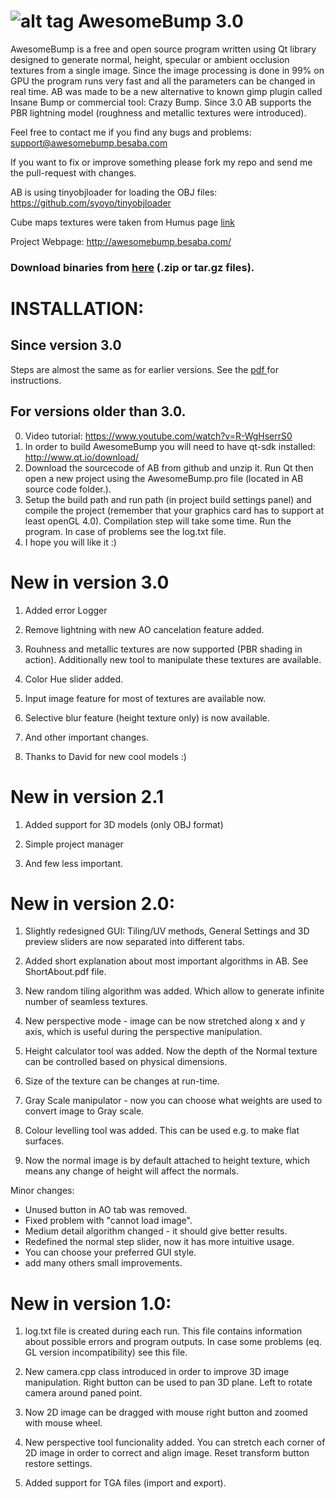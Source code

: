 
![alt tag](https://github.com/kmkolasinski/AwesomeBump/blob/master/Sources/resources/githubimage2.jpg)
AwesomeBump  3.0
===========

AwesomeBump is a free and open source program written using Qt library designed to generate normal, height, specular or ambient occlusion textures from a single image. Since the image processing is done in 99% on GPU the program runs very fast and all the parameters can be changed in real time. AB was made to be a new alternative to known gimp plugin called Insane Bump or commercial tool: Crazy Bump. Since 3.0 AB supports the PBR lightning model (roughness and metallic textures were introduced).

Feel free to contact me if you find any bugs and problems: support@awesomebump.besaba.com

If you want to fix or improve something please fork my repo and send me the pull-request with changes. 

AB is using tinyobjloader for loading the OBJ files: https://github.com/syoyo/tinyobjloader

Cube maps textures were taken from Humus page [link](http://www.humus.name/index.php?page=Textures) 

Project Webpage: http://awesomebump.besaba.com/

### Download binaries from [here](https://github.com/kmkolasinski/AwesomeBump/releases) (.zip or tar.gz files). 



INSTALLATION:
============
## Since version 3.0 
Steps are almost the same as for earlier versions.
See the [pdf ](https://github.com/kmkolasinski/AwesomeBump/releases/download/BuildingAB/BuildingInstruction.pdf) for instructions.


## For versions older than 3.0.

0. Video tutorial: https://www.youtube.com/watch?v=R-WgHserrS0
1. In order to build AwesomeBump you will need to have qt-sdk installed: http://www.qt.io/download/ 
2. Download the sourcecode of AB from github and unzip it. Run Qt then open a new project using the AwesomeBump.pro file (located in AB source code folder.). 
3. Setup the build path and run path (in project build settings panel) and compile the project (remember that your graphics card has to support at least openGL 4.0). Compilation step will take some time. Run the program. In case of problems see the log.txt file.
4. I hope you will like it :)




New in version 3.0
===========
1) Added error Logger

2) Remove lightning with new AO cancelation feature added.

3) Rouhness and metallic textures are now supported (PBR shading in action). Additionally new tool to manipulate these textures are available.

4) Color Hue slider added.

5) Input image feature for most of textures are available now.

6) Selective blur feature (height texture only) is now available.

7) And other important changes.

8) Thanks to David for new cool models :)

New in version 2.1
===========
1) Added support for 3D models (only OBJ format)

2) Simple project manager

3) And few less important.


New in version 2.0:
============
1) Slightly redesigned GUI: Tiling/UV methods, General Settings and 3D
   preview sliders are now separated into different tabs.
   
2) Added short explanation about most important algorithms in AB. See ShortAbout.pdf file.

3) New random tiling algorithm was added. Which allow to generate 
   infinite number of seamless textures.
   
4) New perspective mode - image can be now stretched along x and y axis,
   which is useful during the perspective manipulation.
   
5) Height calculator tool was added. Now the depth of the Normal texture
   can be controlled based on physical dimensions.
   
6) Size of the texture can be changes at run-time.

7) Gray Scale manipulator - now you can choose what weights are used to
   convert image to Gray scale.
   
8) Colour levelling tool was added. This can be used e.g. to make flat
   surfaces.
   
9) Now the normal image is by default attached to height texture, which
   means any change of height will affect the normals.
   

Minor changes:
- Unused button in AO tab was removed.
- Fixed problem with "cannot load image".
- Medium detail algorithm changed - it should give better results.
- Redefined the normal step slider, now it has more intuitive usage.
- You can choose your preferred GUI style.
- add many others small improvements.


New in version 1.0:
============
1) log.txt file is created during each run. This file contains
   information about possible errors and program outputs. In case some
   problems (eq. GL version incompatibility) see this file.
   
2) New camera.cpp class introduced in order to improve 3D image
   manipulation. Right button can be used to pan 3D plane. Left to rotate
   camera around paned point.
   
3) Now 2D image can be dragged with mouse right button  and zoomed with
   mouse wheel.
   
4) New perspective tool funcionality added. You can stretch each corner
   of 2D image in order to correct and align image. Reset transform button
   restore settings.
   
5)  Added support for TGA files (import and export).



